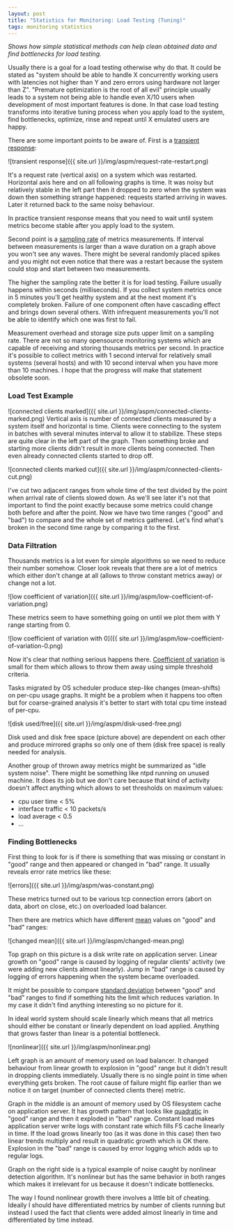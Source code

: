 ```yaml
---
layout: post
title: "Statistics for Monitoring: Load Testing (Tuning)"
tags: monitoring statistics
---
```


_Shows how simple statistical methods can help clean obtained data and find bottlenecks for load testing._

Usually there is a goal for a load testing otherwise why do that. It could be stated as "system should be able to handle X concurrently working users with latencies not higher than Y and zero errors using hardware not larger than Z". "Premature optimization is the root of all evil" principle usually leads to a system not being able to handle even X/10 users when development of most important features is done. In that case load testing transforms into iterative tuning process when you apply load to the system, find bottlenecks, optimize, rinse and repeat until X emulated users are happy.

There are some important points to be aware of. First is a [transient response](http://en.wikipedia.org/wiki/Transient_response):

![transient response]({{ site.url }}/img/aspm/request-rate-restart.png)

It's a request rate (vertical axis) on a system which was restarted. Horizontal axis here and on all following graphs is time. It was noisy but relatively stable in the left part then it dropped to zero when the system was down then something strange happened: requests started arriving in waves. Later it returned back to the same noisy behaviour.

In practice transient response means that you need to wait until system metrics become stable after you apply load to the system.

Second point is a [sampling rate](http://en.wikipedia.org/wiki/Sampling_rate) of metrics measurements. If interval between measurements is larger than a wave duration on a graph above you won't see any waves. There might be several randomly placed spikes and you might not even notice that there was a restart because the system could stop and start between two measurements.

The higher the sampling rate the better it is for load testing. Failure usually happens within seconds (milliseconds). If you collect system metrics once in 5 minutes you'll get healthy system and at the next moment it's completely broken. Failure of one component often have cascading effect and brings down several others. With infrequent measurements you'll not be able to identify which one was first to fail.

Measurement overhead and storage size puts upper limit on a sampling rate. There are not so many opensource monitoring systems which are capable of receiving and storing thousands metrics per second. In practice it's possible to collect metrics with 1 second interval for relatively small systems (several hosts) and with 10 second interval when you have more than 10 machines. I hope that the progress will make that statement obsolete soon.

### Load Test Example

![connected clients marked]({{ site.url }}/img/aspm/connected-clients-marked.png)
Vertical axis is number of connected clients measured by a system itself and horizontal is time. Clients were connecting to the system in batches with several minutes interval to allow it to stabilize. These steps are quite clear in the left part of the graph. Then something broke and starting more clients didn't result in more clients being connected. Then even already connected clients started to drop off.

![connected clients marked cut]({{ site.url }}/img/aspm/connected-clients-cut.png)

I've cut two adjacent ranges from whole time of the test divided by the point when arrival rate of clients slowed down. As we'll see later it's not that important to find the point exactly because some metrics could change both before and after the point. Now we have two time ranges ("good" and "bad") to compare and the whole set of metrics gathered. Let's find what's broken in the second time range by comparing it to the first.

### Data Filtration

Thousands metrics is a lot even for simple algorithms so we need to reduce their number somehow. Closer look reveals that there are a lot of metrics which either don't change at all (allows to throw constant metrics away) or change not a lot.

![low coefficient of variation]({{ site.url }}/img/aspm/low-coefficient-of-variation.png)

These metrics seem to have something going on until we plot them with Y range starting from 0.

![low coefficient of variation with 0]({{ site.url }}/img/aspm/low-coefficient-of-variation-0.png)

Now it's clear that nothing serious happens there. [Coefficient of variation](http://en.wikipedia.org/wiki/Coefficient_of_variation) is small for them which allows to throw them away using simple threshold criteria.

Tasks migrated by OS scheduler produce step-like changes (mean-shifts) on per-cpu usage graphs. It might be a problem when it happens too often but for coarse-grained analysis it's better to start with total cpu time instead of per-cpu.

![disk used/free]({{ site.url }}/img/aspm/disk-used-free.png)

Disk used and disk free space (picture above) are dependent on each other and produce mirrored graphs so only one of them (disk free space) is really needed for analysis.

Another group of thrown away metrics might be summarized as "idle system noise". There might be something like ntpd running on unused machine. It does its job but we don't care because that kind of activity doesn't affect anything which allows to set thresholds on maximum values:

* cpu user time < 5%
* interface traffic < 10 packets/s
* load average < 0.5
* ...


### Finding Bottlenecks

First thing to look for is if there is something that was missing or constant in "good" range and then appeared or changed in "bad" range. It usually reveals error rate metrics like these:

![errors]({{ site.url }}/img/aspm/was-constant.png)

These metrics turned out to be various tcp connection errors (abort on data, abort on close, etc.) on overloaded load balancer.

Then there are metrics which have different [mean](http://en.wikipedia.org/wiki/Arithmetic_mean) values on "good" and "bad" ranges:

![changed mean]({{ site.url }}/img/aspm/changed-mean.png)

Top graph on this picture is a disk write rate on application server. Linear growth on "good" range is caused by logging of regular clients' activity (we were adding new clients almost linearly). Jump in "bad" range is caused by logging of errors happening when the system became overloaded.

It might be possible to compare [standard deviation](http://en.wikipedia.org/wiki/Standard_deviation) between "good" and "bad" ranges to find if something hits the limit which reduces variation. In my case it didn't find anything interesting so no picture for it.

In ideal world system should scale linearly which means that all metrics should either be constant or linearly dependent on load applied. Anything that grows faster than linear is a potential bottleneck.

![nonlinear]({{ site.url }}/img/aspm/nonlinear.png)

Left graph is an amount of memory used on load balancer. It changed behaviour from linear growth to explosion in "good" range but it didn't result in dropping clients immediately. Usually there is no single point in time when everything gets broken. The root cause of failure might flip earlier than we notice it on target (number of connected clients there) metric.

Graph in the middle is an amount of memory used by OS filesystem cache on application server. It has growth pattern that looks like [quadratic](http://en.wikipedia.org/wiki/Quadratic_function) in "good" range and then it exploded in "bad" range. Constant load makes application server write logs with constant rate which fills FS cache linearly in time. If the load grows linearly too (as it was done in this case) then two linear trends multiply and result in quadratic growth which is OK there. Explosion in the "bad" range is caused by error logging which adds up to regular logs.

Graph on the right side is a typical example of noise caught by nonlinear detection algorithm. It's nonlinear but has the same behavior in both ranges which makes it irrelevant for us because it doesn't indicate bottlenecks.

The way I found nonlinear growth there involves a little bit of cheating. Ideally I should have differentiated metrics by number of clients running but instead I used the fact that clients were added almost linearly in time and differentiated by time instead.
